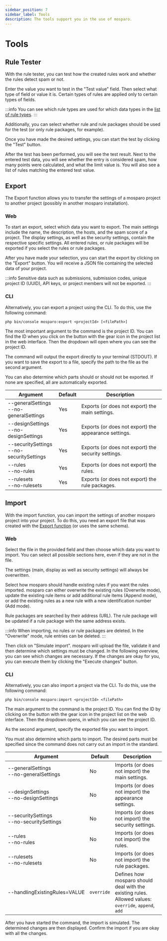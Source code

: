 ```yaml
---
sidebar_position: 7
sidebar_label: Tools
description: The tools support you in the use of mosparo.
---
```


# Tools

## Rule Tester

With the rule tester, you can test how the created rules work and whether the rules detect spam or not.

Enter the value you want to test in the "Test value" field. Then select what type of field or value it is. Certain types of rules are applied only to certain types of fields. 

:::info
You can see which rule types are used for which data types in the [list of rule types](./rule_types).
:::

Additionally, you can select whether rule and rule packages should be used for the test (or only rule packages, for example).

Once you have made the desired settings, you can start the test by clicking the "Test" button.

After the test has been performed, you will see the test result. Next to the entered test data, you will see whether the entry is considered spam, how many points were calculated, and what the limit value is. You will also see a list of rules matching the entered test value.

## Export

The Export function allows you to transfer the settings of a mosparo project to another project (possibly in another mosparo installation).

### Web

To start an export, select which data you want to export. The main settings include the name, the description, the hosts, and the spam score of a project. The display settings, as well as the security settings, contain the respective specific settings. All entered rules, or rule packages will be exported if you select the rules or rule packages.

After you have made your selection, you can start the export by clicking on the "Export" button. You will receive a JSON file containing the selected data of your project.

:::info
Sensitive data such as submissions, submission codes, unique project ID (UUID), API keys, or project members will not be exported.
:::

### CLI

Alternatively, you can export a project using the CLI. To do this, use the following command:

```
php bin/console mosparo:export <projectId> [<filePath>]
```

The most important argument to the command is the project ID. You can find the ID when you click on the button with the gear icon in the project list in the web interface. Then the dropdown will open where you can see the project ID.

The command will output the export directly to your terminal (STDOUT). If you want to save the export to a file, specify the path to the file as the second argument.

You can also determine which parts should or should not be exported. If none are specified, all are automatically exported.

| Argument                                     | Default  | Description                                           |
|----------------------------------------------|----------|-------------------------------------------------------|
| --generalSettings<br/>--no-generalSettings   | Yes      | Exports (or does not export) the main settings.       |
| --designSettings<br/>--no-designSettings     | Yes      | Exports (or does not export) the appearance settings. |
| --securitySettings<br/>--no-securitySettings | Yes      | Exports (or does not export) the security settings.   |
| --rules<br/>--no-rules                       | Yes      | Exports (or does not export) the rules.               |
| --rulesets<br/>--no-rulesets                 | Yes      | Exports (or does not export) the rule packages.       |

## Import

With the import function, you can import the settings of another mosparo project into your project. To do this, you need an export file that was created with the [Export function](#export) (or uses the same schema).

### Web

Select the file in the provided field and then choose which data you want to import. You can select all possible sections here, even if they are not in the file.

The settings (main, display as well as security settings) will always be overwritten.

Select how mosparo should handle existing rules if you want the rules imported. mosparo can either overwrite the existing rules (Overwrite mode), update the existing rule items or add additional rule items (Append mode), or add the existing rules as a new rule with a new identification number (Add mode).

Rule packages are searched by their address (URL). The rule package will be updated if a rule package with the same address exists.

:::info
When importing, no rules or rule packages are deleted. In the "Overwrite" mode, rule entries can be deleted.
:::

Then click on "Simulate import". mosparo will upload the file, validate it and then determine which settings must be changed. In the following overview, you can see which changes are necessary. If the changes are okay for you, you can execute them by clicking the "Execute changes" button.

### CLI

Alternatively, you can also import a project via the CLI. To do this, use the following command:

```
php bin/console mosparo:import <projectId> <filePath>
```

The main argument to the command is the project ID. You can find the ID by clicking on the button with the gear icon in the project list on the web interface. Then the dropdown opens, in which you can see the project ID.

As the second argument, specify the exported file you want to import.

You must also determine which parts to import. The desired parts must be specified since the command does not carry out an import in the standard.

| Argument                                     | Default    | Description                                                                                          |
|----------------------------------------------|------------|------------------------------------------------------------------------------------------------------|
| --generalSettings<br/>--no-generalSettings   | No         | Imports (or does not import) the main settings.                                                      |
| --designSettings<br/>--no-designSettings     | No         | Imports (or does not import) the appearance settings.                                                |
| --securitySettings<br/>--no-securitySettings | No         | Imports (or does not import) the security settings.                                                  |
| --rules<br/>--no-rules                       | No         | Imports (or does not import) the rules.                                                              |
| --rulesets<br/>--no-rulesets                 | No         | Imports (or does not import) the rule packages.                                                      |
| <nobr>--handlingExistingRules=VALUE</nobr>   | `override` | Defines how mosparo should deal with the existing rules. Allowed values: `override`, `append`, `add` |

After you have started the command, the import is simulated. The determined changes are then displayed. Confirm the import if you are okay with all the changes.
